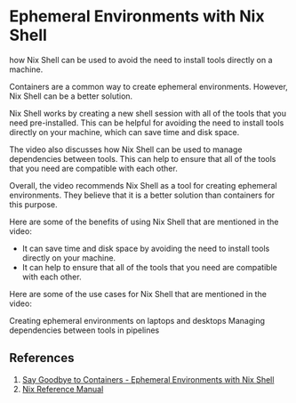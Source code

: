 # Ephemeral Environments with Nix Shell

how Nix Shell can be used to avoid the need to install tools directly on a machine.

Containers are a common way to create ephemeral environments. However, Nix Shell can be a better solution.

Nix Shell works by creating a new shell session with all of the tools that you need pre-installed. This can be helpful for avoiding the need to install tools directly on your machine, which can save time and disk space.

The video also discusses how Nix Shell can be used to manage dependencies between tools. This can help to ensure that all of the tools that you need are compatible with each other.

Overall, the video recommends Nix Shell as a tool for creating ephemeral environments. They believe that it is a better solution than containers for this purpose.

Here are some of the benefits of using Nix Shell that are mentioned in the video:

* It can save time and disk space by avoiding the need to install tools directly on your machine.
* It can help to ensure that all of the tools that you need are compatible with each other.

Here are some of the use cases for Nix Shell that are mentioned in the video:

Creating ephemeral environments on laptops and desktops
Managing dependencies between tools in pipelines

## References

1. [Say Goodbye to Containers - Ephemeral Environments with Nix Shell](https://www.youtube.com/watch?v=0ulldVwZiKA)
2. [Nix Reference Manual](https://nixos.org/manual/nix/stable/quick-start)
